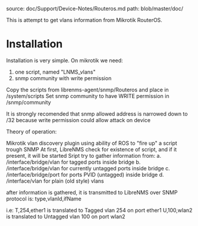 source: doc/Support/Device-Notes/Routeros.md
path: blob/master/doc/

This is attempt to get vlans information from Mikrotik RouterOS.

# Installation

Installation is very simple. On mikrotik we need:
1. one script, named "LNMS_vlans"
2. snmp community with write permission

Copy the scripts from librenms-agent/snmp/Routeros and place in /system/scripts
Set snmp community to have WRITE permission in /snmp/community

It is strongly recomended that snmp allowed address is narrowed down to /32 because write permission could allow attack on device

Theory of operation:

Mikrotik vlan discovery plugin using ability of ROS to "fire up" a script trough SNMP
At first, LibreNMS check for existence of script, and if it present, it will be started
Sript try to gather information from:
a. /interface/bridge/vlan for tagged ports inside bridge
b. /interface/bridge/vlan for currently untagged ports inside bridge
c. /interface/bridge/port for ports PVID (untagged) inside bridge
d. /interface/vlan for plain (old style) vlans

after information is gathered, it is transmitted to LibreNMS over SNMP
protocol is:
type,vlanId,ifName <cr>

i.e: 
T,254,ether1 is translated to Tagged vlan 254 on port ether1
U,100,wlan2 is translated to Untagged vlan 100 on port wlan2


